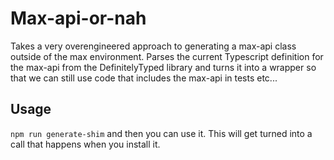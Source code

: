 # Max-api-or-nah

Takes a very overengineered approach to generating a max-api class outside of
the max environment. Parses the current Typescript definition for the max-api
from the DefinitelyTyped library and turns it into a wrapper so that we can still
use code that includes the max-api in tests etc...

## Usage

`npm run generate-shim` and then you can use it. This will get turned into a
call that happens when you install it.
